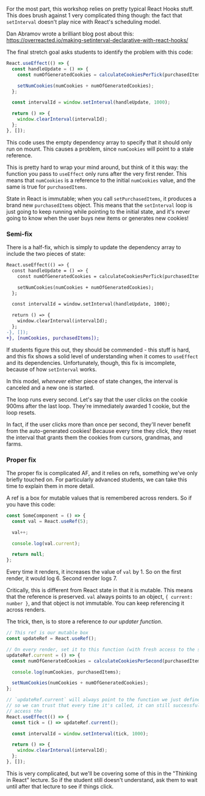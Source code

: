 For the most part, this workshop relies on pretty typical React Hooks stuff. This does brush against 1 very complicated thing though: the fact that `setInterval` doesn't play nice with React's scheduling model.

Dan Abramov wrote a brilliant blog post about this: https://overreacted.io/making-setinterval-declarative-with-react-hooks/

The final stretch goal asks students to identify the problem with this code:

```js
React.useEffect(() => {
  const handleUpdate = () => {
    const numOfGeneratedCookies = calculateCookiesPerTick(purchasedItems);

    setNumCookies(numCookies + numOfGeneratedCookies);
  };

  const intervalId = window.setInterval(handleUpdate, 1000);

  return () => {
    window.clearInterval(intervalId);
  };
}, []);
```

This code uses the empty dependency array to specify that it should only run on mount. This causes a problem, since `numCookies` will point to a stale reference.

This is pretty hard to wrap your mind around, but think of it this way: the function you pass to `useEffect` only runs after the very first render. This means that `numCookies` is a reference to the initial `numCookies` value, and the same is true for `purchasedItems`.

State in React is immutable; when you call `setPurchasedItems`, it produces a brand new `purchasedItems` object. This means that the `setInterval` loop is just going to keep running while pointing to the initial state, and it's never going to know when the user buys new items or generates new cookies!

### Semi-fix

There is a half-fix, which is simply to update the dependency array to include the two pieces of state:

```diff
React.useEffect(() => {
  const handleUpdate = () => {
    const numOfGeneratedCookies = calculateCookiesPerTick(purchasedItems);

    setNumCookies(numCookies + numOfGeneratedCookies);
  };

  const intervalId = window.setInterval(handleUpdate, 1000);

  return () => {
    window.clearInterval(intervalId);
  };
-}, []);
+}, [numCookies, purchasedItems]);
```

If students figure this out, they should be commended - this stuff is hard, and this fix shows a solid level of understanding when it comes to `useEffect` and its dependencies. Unfortunately, though, this fix is imcomplete, because of how `setInterval` works.

In this model, _whenever_ either piece of state changes, the interval is canceled and a new one is started.

The loop runs every second. Let's say that the user clicks on the cookie 900ms after the last loop. They're immediately awarded 1 cookie, but the loop resets.

In fact, if the user clicks more than once per second, they'll never benefit from the auto-generated cookies! Because every time they click, they reset the interval that grants them the cookies from cursors, grandmas, and farms.

### Proper fix

The proper fix is complicated AF, and it relies on refs, something we've only briefly touched on. For particularly advanced students, we can take this time to explain them in more detail.

A ref is a box for mutable values that is remembered across renders. So if you have this code:

```js
const SomeComponent = () => {
  const val = React.useRef(5);

  val++;

  console.log(val.current);

  return null;
};
```

Every time it renders, it increases the value of `val` by 1. So on the first render, it would log 6. Second render logs 7.

Critically, this is different from React state in that it is mutable. This means that the reference is preserved. `val` always points to an object, `{ current: number }`, and that object is not immutable. You can keep referencing it across renders.

The trick, then, is to store a reference _to our updater function_.

```js
// This ref is our mutable box
const updateRef = React.useRef();

// On every render, set it to this function (with fresh access to the state)
updateRef.current = () => {
  const numOfGeneratedCookies = calculateCookiesPerSecond(purchasedItems);

  console.log(numCookies, purchasedItems);

  setNumCookies(numCookies + numOfGeneratedCookies);
};

// `updateRef.current` will always point to the function we just defined,
// so we can trust that every time it's called, it can still successfully
// access the
React.useEffect(() => {
  const tick = () => updateRef.current();

  const intervalId = window.setInterval(tick, 1000);

  return () => {
    window.clearInterval(intervalId);
  };
}, []);
```

This is very complicated, but we'll be covering some of this in the "Thinking in React" lecture. So if the student still doesn't understand, ask them to wait until after that lecture to see if things click.
